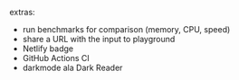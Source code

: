 extras:
- run benchmarks for comparison (memory, CPU, speed)
- share a URL with the input to playground
- Netlify badge
- GitHub Actions CI
- darkmode ala Dark Reader
